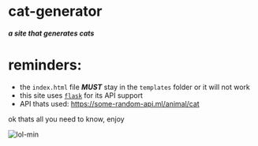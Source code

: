 #  cat-generator
<strong><i>a site that generates cats</i></strong> 


# reminders:
- the `index.html` file ***MUST*** stay in the `templates` folder or it will not work 
- this site uses [`flask`](https://pypi.org/project/Flask/) for its API support 
- API thats used: https://some-random-api.ml/animal/cat

ok thats all you need to know, enjoy





![lol-min](https://user-images.githubusercontent.com/90879002/209036523-a7d16dfd-48c4-4888-b949-b900dd1eae39.jpg) 
